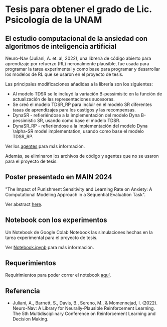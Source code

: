 # Tesis para obtener el grado de Lic. Psicología de la UNAM
## El estudio computacional de la ansiedad con algoritmos de inteligencia artificial

Neuro-Nav (Juliani, A. et. al, 2022), una librería de código abierto para aprendizaje por refuerzo (RL) neronalmente plausible, fue usada para programar la tarea experimental y como base para programar y desarrollar los modelos de RL que se usaron en el proyecto de tesis.   

Las principales modificaciones añadidas a la librería son los siguientes:  

- Al modelo TDSR se le incluyó la variación B-pessimisitc en la función de actualización de las representaciones sucesoras.
- Se creó el modelo TDSR_RP para incluir en el modelo SR diferentes tasas de aprendizajes para los castigos y las recompensas. 
- DynaSR - refieriéndose a la implementación del modelo Dyna B-pessimistic SR, usando como base el modelo TDSR. 
- DynaSR_RP - refieriéndose a la implementación del modelo Dyna \alpha-SR model implementation, usando como base el modelo TDSR_RP.

Ver los [agentes](./agents) para más información.

Además, se eliminaron los archivos de código y agentes que no se usaron para el proyecto de tesis. 

## Poster presentado en MAIN 2024

"The Impact of Punishment Sensitivity and Learning Rate on Anxiety: A Computational Modeling Approach in a Sequential Evaluation Task".

Ver abstract [here](https://www.main2024.org/abstracts).

## Notebook con los experimentos

Un Notebook de Google Colab Notebook las simulaciones hechas en la tarea experimental para el proyecto de tesis. 

Ver [Notebook.ipynb](./Notebook.ipynb) para más información.


## Requerimientos

Requirimientos para poder correr el notebook [aquí](./setup.py).





## Referencia


* Juliani, A., Barnett, S., Davis, B., Sereno, M., & Momennejad, I. (2022). Neuro-Nav: A Library for Neurally-Plausible Reinforcement Learning. The 5th Multidisciplinary Conference on Reinforcement Learning and Decision Making.


